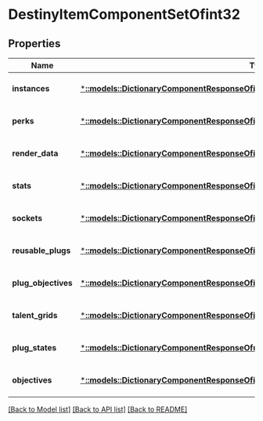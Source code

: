 # DestinyItemComponentSetOfint32

## Properties
Name | Type | Description | Notes
------------ | ------------- | ------------- | -------------
**instances** | [***::models::DictionaryComponentResponseOfint32AndDestinyItemInstanceComponent**](DictionaryComponentResponseOfint32AndDestinyItemInstanceComponent.md) |  | [optional] [default to null]
**perks** | [***::models::DictionaryComponentResponseOfint32AndDestinyItemPerksComponent**](DictionaryComponentResponseOfint32AndDestinyItemPerksComponent.md) |  | [optional] [default to null]
**render_data** | [***::models::DictionaryComponentResponseOfint32AndDestinyItemRenderComponent**](DictionaryComponentResponseOfint32AndDestinyItemRenderComponent.md) |  | [optional] [default to null]
**stats** | [***::models::DictionaryComponentResponseOfint32AndDestinyItemStatsComponent**](DictionaryComponentResponseOfint32AndDestinyItemStatsComponent.md) |  | [optional] [default to null]
**sockets** | [***::models::DictionaryComponentResponseOfint32AndDestinyItemSocketsComponent**](DictionaryComponentResponseOfint32AndDestinyItemSocketsComponent.md) |  | [optional] [default to null]
**reusable_plugs** | [***::models::DictionaryComponentResponseOfint32AndDestinyItemReusablePlugsComponent**](DictionaryComponentResponseOfint32AndDestinyItemReusablePlugsComponent.md) |  | [optional] [default to null]
**plug_objectives** | [***::models::DictionaryComponentResponseOfint32AndDestinyItemPlugObjectivesComponent**](DictionaryComponentResponseOfint32AndDestinyItemPlugObjectivesComponent.md) |  | [optional] [default to null]
**talent_grids** | [***::models::DictionaryComponentResponseOfint32AndDestinyItemTalentGridComponent**](DictionaryComponentResponseOfint32AndDestinyItemTalentGridComponent.md) |  | [optional] [default to null]
**plug_states** | [***::models::DictionaryComponentResponseOfuint32AndDestinyItemPlugComponent**](DictionaryComponentResponseOfuint32AndDestinyItemPlugComponent.md) |  | [optional] [default to null]
**objectives** | [***::models::DictionaryComponentResponseOfint32AndDestinyItemObjectivesComponent**](DictionaryComponentResponseOfint32AndDestinyItemObjectivesComponent.md) |  | [optional] [default to null]

[[Back to Model list]](../README.md#documentation-for-models) [[Back to API list]](../README.md#documentation-for-api-endpoints) [[Back to README]](../README.md)


